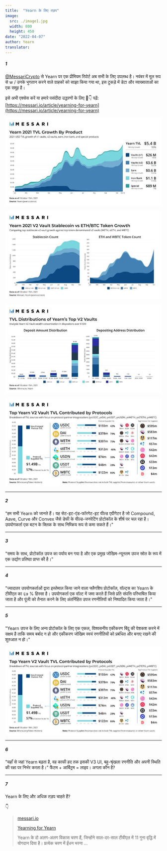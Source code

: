```yaml
---
title:  "Yearn के लिए तड़प"
image:
  src: ./image1.jpg
  width: 800
  height: 450
date: "2022-04-07"
author: Yearn
translator: 
---
```


##### 1

[@MessariCrypto](https://twitter.com/MessariCrypto) से Yearn पर एक प्रीमियम रिपोर्ट अब सभी के लिए उपलब्ध है। नवंबर में मूल रूप से w / उनके भुगतान करने वाले ग्राहकों को साझा किया गया था, इस टुकड़े में डेटा और व्याख्याताओं का एक समूह है।

इसे अभी एक्सेस करें या हमारे पसंदीदा उद्धरणों के लिए 🧵👇 पढ़ें: [https://messari.io/article/yearning-for-yearn](https://messari.io/article/yearning-for-yearn)

![](./image1.jpg?w=800&h=450)

![](./image2.jpg?w=800&h=450)

![](./image3.jpg?w=800&h=450)

![](./image4.jpg?w=800&h=450)

---

##### 2

"हम सभी Yearn को जानते हैं। यह सेट-इट-एंड-फॉरगेट-इट यील्ड एग्रीगेटर है जो Compound, Aave, Curve और Convex जैसे डेफी के यील्ड-जनरेटिंग प्रोटोकॉल के शीर्ष पर चल रहा है। उपयोगकर्ता एक बटन के क्लिक के साथ निष्क्रिय रूप से कमा सकते हैं।"

---

##### 3 

"समय के साथ, प्रोटोकॉल उपज का पर्याय बन गया है और एक प्रमुख जोखिम-न्यूनतम उपज स्रोत के रूप में एक उद्योग प्रतिष्ठा प्राप्त की है।"

---

##### 4 

"ज्यादातर उपयोगकर्ताओं द्वारा इस्तेमाल किया जाने वाला फ्लैगशिप प्रोटोकॉल, वॉल्ट्स का Yearn के टीवीएल का ६७ % हिस्सा है। उपयोगकर्ता एक वॉल्ट में जमा करते हैं जिसे प्रति संपत्ति परिभाषित किया जाता है और पूंजी को तैनात करने के लिए अंतर्निहित उपज रणनीतियों को निष्पादित किया जाता है।"

---

##### 5 

"Yearn उपज के लिए अन्य प्रोटोकॉल के लिए एक एकल, विश्वसनीय एकीकरण बिंदु की पेशकश करने में सक्षम है ताकि समय बर्बाद न हो और एकीकरण जोखिम स्वयं रणनीतियों को प्रबंधित और बनाए रखने की शुरुआत न हो।"

![](./image4.jpg?w=800&h=450)

---

##### 6 

"यहाँ से जहां Yearn बढ़ता है, वह काफी हद तक इसकी V3 UI, बहु-श्रृंखला रणनीति और अपनी स्थिति की रक्षा पर निर्भर करता है।"
फैंटम + आर्बिट्रम = लाइव। अगला कौन है?

---

##### 7
Yearn के लिए और अधिक तड़प चाहते हैं?
 
👇

> [messari.io](https://messari.io/article/yearning-for-yearn)
> 
> [Yearning for Yearn](https://messari.io/article/yearning-for-yearn)
>
> Yearn के दो अलग-अलग विकास चरण हैं, जिन्होंने साल-दर-साल टीवीएल में 11 गुना वृद्धि में योगदान दिया है। प्रत्येक चरण में ईंधन भरना ...
